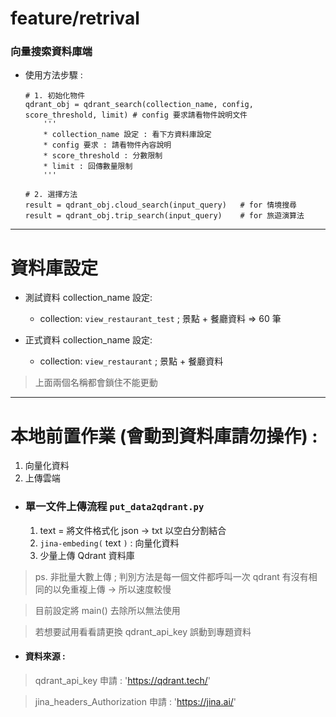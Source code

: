 # feature/retrival
### 向量搜索資料庫端
- 使用方法步驟 :

    ```
    # 1. 初始化物件
    qdrant_obj = qdrant_search(collection_name, config, score_threshold, limit) # config 要求請看物件說明文件
        '''
        * collection_name 設定 : 看下方資料庫設定
        * config 要求 : 請看物件內容說明
        * score_threshold : 分數限制 
        * limit : 回傳數量限制
        '''

    # 2. 選擇方法
    result = qdrant_obj.cloud_search(input_query)   # for 情境搜尋
    result = qdrant_obj.trip_search(input_query)    # for 旅遊演算法

    ```
---
# 資料庫設定 
- 測試資料 collection_name 設定:
    -  collection:
        `view_restaurant_test`  ; 景點 + 餐廳資料 => 60 筆

- 正式資料 collection_name 設定:
    - collection:
        `view_restaurant` ; 景點 + 餐廳資料

> 上面兩個名稱都會鎖住不能更動

--- 

# 本地前置作業 (會動到資料庫請勿操作) : 
1. 向量化資料
2. 上傳雲端

* ### 單一文件上傳流程 `put_data2qdrant.py`
    1. text = 將文件格式化 json -> txt 以空白分割結合
    2. `jina-embeding(` text `)`  : 向量化資料
    3. 少量上傳 Qdrant 資料庫

> ps. 非批量大數上傳 ; 判別方法是每一個文件都呼叫一次 qdrant 有沒有相同的以免重複上傳 -> 所以速度較慢

> 目前設定將 main() 去除所以無法使用

> 若想要試用看看請更換 qdrant_api_key 誤動到專題資料

* #### 資料來源 :
> qdrant_api_key 申請 : 'https://qdrant.tech/'

> jina_headers_Authorization 申請 : 'https://jina.ai/'